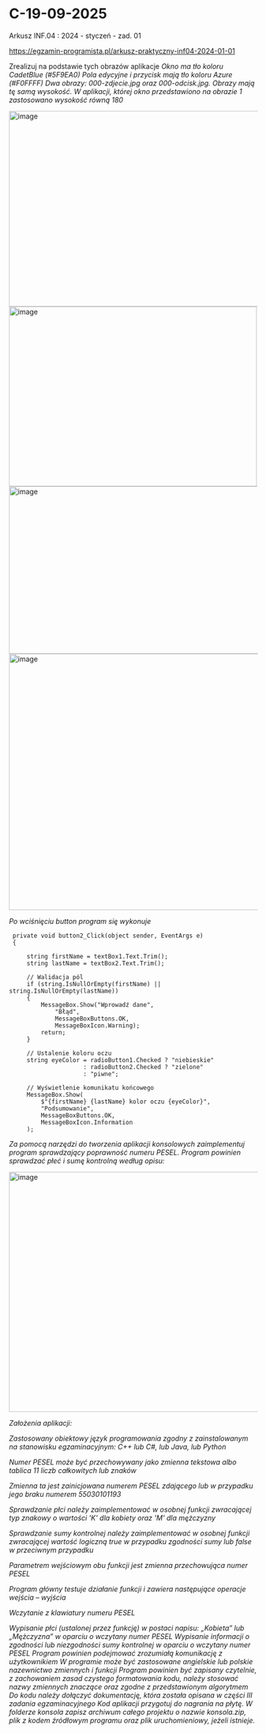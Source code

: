 # C-19-09-2025
Arkusz INF.04 : 2024 - styczeń - zad. 01 

https://egzamin-programista.pl/arkusz-praktyczny-inf04-2024-01-01

Zrealizuj na podstawie tych obrazów aplikacje 
*Okno ma tło koloru CadetBlue (#5F9EA0)*
*Pola edycyjne i przycisk mają tło koloru Azure (#F0FFFF)*
*Dwa obrazy: 000-zdjecie.jpg oraz 000-odcisk.jpg. Obrazy mają tę samą wysokość. W aplikacji, której okno przedstawiono na obrazie 1 zastosowano wysokość równą 180*

<img width="903" height="396" alt="image" src="https://github.com/user-attachments/assets/294bcb89-ed1a-4805-92e2-eb4271ac2867" />

<img width="502" height="364" alt="image" src="https://github.com/user-attachments/assets/ff21bbf5-44ca-46b3-94c8-351c80a1d2fd" />

<img width="801" height="339" alt="image" src="https://github.com/user-attachments/assets/6510cf2f-d28b-49e9-aead-0ed5057c5318" />

<img width="868" height="519" alt="image" src="https://github.com/user-attachments/assets/fe6d3698-dba3-43b2-ad56-306cb2078d56" />

*Po wciśnięciu button program się wykonuje*

```
 private void button2_Click(object sender, EventArgs e)
 {

     string firstName = textBox1.Text.Trim();
     string lastName = textBox2.Text.Trim();

     // Walidacja pól
     if (string.IsNullOrEmpty(firstName) || string.IsNullOrEmpty(lastName))
     {
         MessageBox.Show("Wprowadź dane",
             "Błąd",
             MessageBoxButtons.OK,
             MessageBoxIcon.Warning);
         return;
     }

     // Ustalenie koloru oczu
     string eyeColor = radioButton1.Checked ? "niebieskie"
                     : radioButton2.Checked ? "zielone"
                     : "piwne";

     // Wyświetlenie komunikatu końcowego
     MessageBox.Show(
         $"{firstName} {lastName} kolor oczu {eyeColor}",
         "Podsumowanie",
         MessageBoxButtons.OK,
         MessageBoxIcon.Information
     );

```
*Za pomocą narzędzi do tworzenia aplikacji konsolowych zaimplementuj program sprawdzający poprawność numeru PESEL. Program powinien sprawdzać płeć i sumę kontrolną według opisu:*



<img width="884" height="486" alt="image" src="https://github.com/user-attachments/assets/870c47a5-938f-4a07-a6bb-988b69231a9a" />


*Założenia aplikacji:*

*Zastosowany obiektowy język programowania zgodny z zainstalowanym na stanowisku egzaminacyjnym: C++ lub C#, lub Java, lub Python*

*Numer PESEL może być przechowywany jako zmienna tekstowa albo tablica 11 liczb całkowitych lub znaków*

*Zmienna ta jest zainicjowana numerem PESEL zdającego lub w przypadku jego braku numerem 55030101193*

*Sprawdzanie płci należy zaimplementować w osobnej funkcji zwracającej typ znakowy o wartości 'K' dla kobiety oraz 'M' dla mężczyzny*

*Sprawdzanie sumy kontrolnej należy zaimplementować w osobnej funkcji zwracającej wartość logiczną true w przypadku zgodności sumy lub false w przeciwnym przypadku*

*Parametrem wejściowym obu funkcji jest zmienna przechowująca numer PESEL*

*Program główny testuje działanie funkcji i zawiera następujące operacje wejścia – wyjścia*

*Wczytanie z klawiatury numeru PESEL*

*Wypisanie płci (ustalonej przez funkcję) w postaci napisu: „Kobieta” lub „Mężczyzna” w oparciu o wczytany numer PESEL*
*Wypisanie informacji o zgodności lub niezgodności sumy kontrolnej w oparciu o wczytany numer PESEL*
*Program powinien podejmować zrozumiałą komunikację z użytkownikiem*
*W programie może być zastosowane angielskie lub polskie nazewnictwo zmiennych i funkcji*
*Program powinien być zapisany czytelnie, z zachowaniem zasad czystego formatowania kodu, należy stosować nazwy zmiennych znaczące oraz zgodne z przedstawionym algorytmem*
*Do kodu należy dołączyć dokumentację, która została opisana w części III zadania egzaminacyjnego*
*Kod aplikacji przygotuj do nagrania na płytę. W folderze konsola zapisz archiwum całego projektu o nazwie konsola.zip, plik z kodem źródłowym programu oraz plik uruchomieniowy, jeżeli istnieje.*



